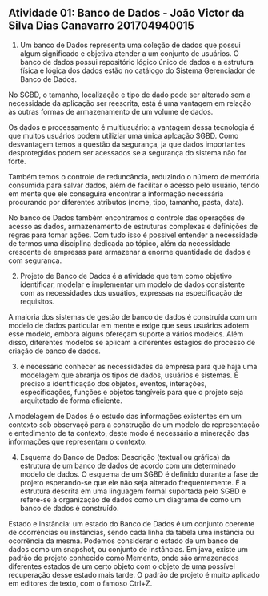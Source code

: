 ## Atividade 01: Banco de Dados - João Victor da Silva Dias Canavarro 201704940015

1. Um banco de Dados representa uma coleção de dados que possui algum significado e objetiva atender a um conjunto de usuários. O banco de dados possui repositório lógico único de dados e a estrutura física e lógica dos dados estão no catálogo do Sistema Gerenciador de Banco de Dados.

No SGBD, o tamanho, localização e tipo de dado pode ser alterado sem a necessidade da aplicação ser reescrita, está é uma vantagem em relação às outras formas de armazenamento de um volume de dados.

Os dados e processamento é multiusuário: a vantagem dessa tecnologia é que muitos usuários podem utiliziar uma única aplcação SGBD. Como desvantagem temos a questão da segurança, ja que dados importantes desprotegidos podem ser acessados se a segurança do sistema não for forte.

Também temos o controle de reduncância, reduzindo o número de memória consumida para salvar dados, além de facilitar o acesso pelo usuário, tendo em mente que ele conseguira encontrar a informação necessária procurando por diferentes atributos (nome, tipo, tamanho, pasta, data).

No banco de Dados também encontramos o controle das operações de acesso as dados, armazenamento de estruturas complexas e definições de regras para tomar ações. Com tudo isso é possível entender a necessidade de termos uma disciplina dedicada ao tópico, além da necessidade crescente de empresas para armazenar a enorme quantidade de dados e com segurança.

2. Projeto de Banco de Dados é a atividade que tem como objetivo identificar, modelar e implementar um modelo de dados consistente com as necessidades dos usuátios, expressas na especificação de requisitos.

A maioria dos sistemas de gestão de banco de dados é construída com um modelo de dados particular em mente e exige que seus usuários adotem esse modelo, embora alguns ofereçam suporte a vários modelos. Além disso, diferentes modelos se aplicam a diferentes estágios do processo de criação de banco de dados.
 
 3. é necessário conhecer as necessidades da empresa para que haja uma modelagem que abranja os tipos de dados, usuários e sistemas.  É preciso a identificação dos objetos, eventos, interações, especificações, funções e objetos tangíveis para que o projeto seja arquitetado de forma eficiente.

 A modelagem de Dados é o estudo das informações existentes em um contexto sob observaçõ para a construção de um modelo de representação e entedimento de ta contexto, deste modo é necessário a mineração das informações que representam o contexto.

 4. Esquema do Banco de Dados: Descrição (textual ou gráfica) da estrutura de um banco de dados de acordo com um determinado modelo de dados. O esquema de um SGBD é definido durante a fase de projeto esperando-se que ele não seja alterado frequentemente. É a estrutura descrita em uma linguagem formal suportada pelo SGBD e refere-se à organização de dados como um diagrama de como um banco de dados é construído.

Estado e Instância: um estado do Banco de Dados é um conjunto coerente de ocorrências ou instâncias, sendo cada linha da tabela uma instância ou ocorrência da mesma. Podemos considerar o estado de um banco de dados como um snapshot, ou conjunto de instâncias. Em java, existe um padrão de projeto conhecido como Memento, onde são armazenados diferentes estados de um certo objeto com o objeto de uma possível recuperação desse estado mais tarde. O padrão de projeto é muito aplicado em editores de texto, com o famoso Ctrl+Z.

